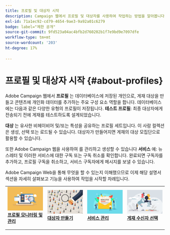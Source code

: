 ```yaml
---
title: 프로필 및 대상자 시작
description: Campaign 웹에서 프로필 및 대상자를 사용하여 작업하는 방법을 알아봅니다
exl-id: 71a1ec92-cd79-4654-9ae3-9a92a01c6279
badge: label="제한 공개"
source-git-commit: 9fd523a04ac4bfb2d760202b1f7e9bd9e7097dfe
workflow-type: tm+mt
source-wordcount: '203'
ht-degree: 17%

---
```


# 프로필 및 대상자 시작 {#about-profiles}

Adobe Campaign 웹에서 **프로필** 는 데이터베이스에 저장된 개인으로, 게재 대상을 만들고 콘텐츠에 개인화 데이터를 추가하는 주요 구성 요소 역할을 합니다. 데이터베이스에는 다음과 같은 다양한 유형의 프로필이 저장됩니다. **테스트 프로필**: 최종 대상자에게 전송되기 전에 게재를 테스트하도록 설계되었습니다.

**대상** 는 유사한 비헤이비어 및/또는 특성을 공유하는 프로필 세트입니다. 이 사람 컬렉션은 생성, 선택 또는 로드될 수 있습니다.  대상자가 만들어지면 게재의 대상 모집단으로 활용할 수 있습니다.

또한 Adobe Campaign 웹을 사용하여 를 관리하고 생성할 수 있습니다 **서비스** 예: 뉴스레터 및 이러한 서비스에 대한 구독 또는 구독 취소를 확인합니다. 완료되면 구독자를 추가하고, 프로필 구독을 취소하고, 서비스 구독자에게 메시지를 보낼 수 있습니다.

Adobe Campaign Web을 통해 무엇을 할 수 있는지 이해했으므로 이제 해당 설명서 섹션을 자세히 살펴보고 기능을 사용하여 작업을 시작할 차례입니다.

<table style="table-layout:fixed"><tr style="border: 0;">
<td>
<a href="about-recipients.md">
<img src="../assets/do-not-localize/profiles-audiences-profile.png">
</a>
<div>
<a href="manage-audience.md"><strong>프로필 모니터링 및 관리</strong></a>
</div>
<p>
</td>
<td>
<a href="test-profiles.md">
<img alt="리드" src="../assets/do-not-localize/profiles-audiences-audience.png">
</a>
<div><a href="conditions.md"><strong>대상자 만들기</strong>
</div>
<p>
</td>
<td>
<a href="manage-services.md">
<img alt="저빈도" src="../assets/do-not-localize/profiles-audiences-service.png">
</a>
<div>
<a href="content-blocks.md"><strong>서비스 관리</strong></a>
</div>
<p></td>
<td>
<a href="add-audience.md">
<img alt="저빈도" src="../assets/do-not-localize/profiles-audiences-deliveries.png">
</a>
<div>
<a href="content-blocks.md"><strong>게재 수신자 선택</strong></a>
</div>
<p></td>
</tr></table>
